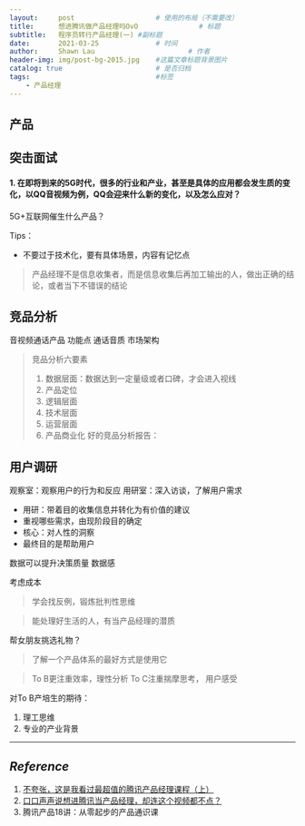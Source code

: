 ```yaml
---
layout:     post   				    # 使用的布局（不需要改）
title:      想进腾讯做产品经理吗OvO 				# 标题 
subtitle:   程序员转行产品经理(一) #副标题
date:       2021-03-25 				# 时间
author:     Shawn Lau						# 作者
header-img: img/post-bg-2015.jpg 	#这篇文章标题背景图片
catalog: true 						# 是否归档
tags:								#标签
    - 产品经理
---
```


## 产品






## 突击面试
#### 1. 在即将到来的5G时代，很多的行业和产业，甚至是具体的应用都会发生质的变化，以QQ音视频为例，QQ会迎来什么新的变化，以及怎么应对？
5G+互联网催生什么产品？

Tips：
- 不要过于技术化，要有具体场景，内容有记忆点


> 产品经理不是信息收集者，而是信息收集后再加工输出的人，做出正确的结论，或者当下不错误的结论


## 竞品分析
音视频通话产品
功能点
通话音质
市场架构

> 竞品分析六要素
> 1. 数据层面：数据达到一定量级或者口碑，才会进入视线
> 2. 产品定位
> 3. 逻辑层面
> 4. 技术层面
> 5. 运营层面
> 6. 产品商业化
> 好的竞品分析报告：

## 用户调研
观察室：观察用户的行为和反应
用研室：深入访谈，了解用户需求

- 用研：带着目的收集信息并转化为有价值的建议
- 重视哪些需求，由现阶段目的确定
- 核心：对人性的洞察
- 最终目的是帮助用户

数据可以提升决策质量
数据感

考虑成本

> 学会找反例，锻炼批判性思维

> 能处理好生活的人，有当产品经理的潜质

帮女朋友挑选礼物？

> 了解一个产品体系的最好方式是使用它

> To B更注重效率，理性分析
> To C注重揣摩思考， 用户感受

对To B产培生的期待：
1. 理工思维
2. 专业的产业背景


---
## *Reference*
1. [不夸张，这是我看过最超值的腾讯产品经理课程（上）](https://www.bilibili.com/video/BV16t411N7Gn/?spm_id_from=333.788.recommend_more_video.-1)
2. [口口声声说想进腾讯当产品经理，却连这个视频都不点？](https://www.bilibili.com/video/BV1T4411f7Dj/?spm_id_from=333.788.recommend_more_video.-1)
3. 腾讯产品18讲：从零起步的产品通识课
